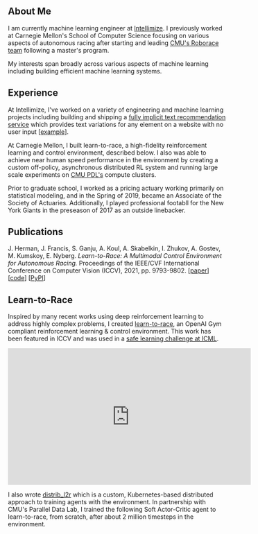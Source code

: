 ## About Me


I am currently machine learning engineer at [Intellimize](https://www.intellimize.com/). I previously worked at Carnegie Mellon's School of Computer Science focusing on various aspects of autonomous racing after starting and leading [CMU's Roborace team](https://www.cmu.edu/news/stories/archives/2020/july/roborace.html) following a master's program.

My interests span broadly across various aspects of machine learning including building efficient machine learning systems.


## Experience

At Intellimize, I've worked on a variety of engineering and machine learning projects including building and shipping a [fully implicit text recommendation service](https://www.intellimize.com/press/intellimize-releases-ai-powered-copy-suggestions-for-marketers-to-instantly-personalize-websites-that-convert-more) which provides text variations for any element on a website with no user input \[[example](https://www.linkedin.com/posts/intellimize_convertmore-writing-content-activity-6960991520355217408-iDxf?utm_source=linkedin_share&utm_medium=member_desktop_web)\].

At Carnegie Mellon, I built learn-to-race, a high-fidelity reinforcement learning and control environment, described below. I also was able to achieve near human speed performance in the environment by creating a custom off-policy, asynchronous distributed RL system and running large scale experiments on [CMU PDL's](https://www.pdl.cmu.edu/index.shtml) compute clusters.

Prior to graduate school, I worked as a pricing actuary working primarily on statistical modeling, and in the Spring of 2019, became an Associate of the Society of Actuaries. Additionally, I played professional footabll for the New York Giants in the preseason of 2017 as an outside linebacker.


## Publications

J. Herman, J. Francis, S. Ganju, A. Koul, A. Skabelkin, I. Zhukov, A. Gostev, M. Kumskoy, E. Nyberg. *Learn-to-Race: A Multimodal Control Environment for Autonomous Racing.* Proceedings of the IEEE/CVF International Conference on Computer Vision (ICCV), 2021, pp. 9793-9802. \[[paper](https://openaccess.thecvf.com/content/ICCV2021/html/Herman_Learn-To-Race_A_Multimodal_Control_Environment_for_Autonomous_Racing_ICCV_2021_paper.html)\] \[[code](https://github.com/learn-to-race/l2r)\] \[[PyPI](https://pypi.org/project/l2r/)\]


## Learn-to-Race

Inspired by many recent works using deep reinforcement learning to address highly complex problems, I created [learn-to-race](https://github.com/learn-to-race/l2r), an  OpenAI Gym compliant reinforcement learning & control environment. This work has been featured in ICCV and was used in a [safe learning challenge at ICML](https://learn-to-race.org/workshop-sl4ad-icml2022/).

<iframe width="560" height="315" src="https://www.youtube.com/embed/a-RYPr6Wla4" title="Learning to Race using Reinforcement Learning (teaser)" frameborder="0" allow="accelerometer; autoplay; clipboard-write; encrypted-media; gyroscope; picture-in-picture" allowfullscreen></iframe><br>

I also wrote [distrib_l2r](https://github.com/hermgerm29/distrib_l2r) which is a custom, Kubernetes-based distributed approach to training agents with the environment. In partnership with CMU's Parallel Data Lab, I trained the following Soft Actor-Critic agent to learn-to-race, from scratch, after about 2 million timesteps in the environment.
